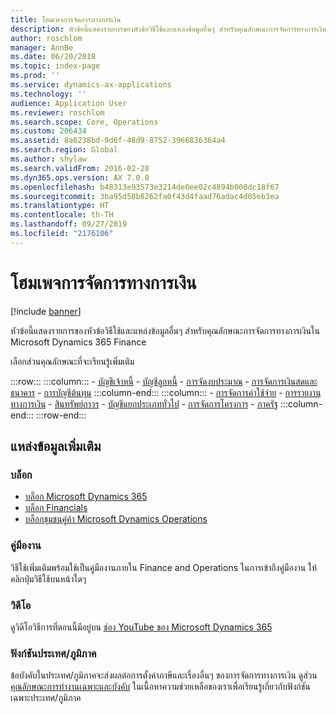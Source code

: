 ```yaml
---
title: โฮมเพจการจัดการทางการเงิน
description: หัวข้อนี้แสดงรายการของหัวข้อวิธีใช้และแหล่งข้อมูลอื่นๆ สำหรับคุณลักษณะการจัดการทางการเงินใน Microsoft Dynamics 365 Finance
author: roschlom
manager: AnnBe
ms.date: 06/20/2018
ms.topic: index-page
ms.prod: ''
ms.service: dynamics-ax-applications
ms.technology: ''
audience: Application User
ms.reviewer: roschlom
ms.search.scope: Core, Operations
ms.custom: 206434
ms.assetid: 8a6238bd-9d6f-48d9-8752-3966836364a4
ms.search.region: Global
ms.author: shylaw
ms.search.validFrom: 2016-02-28
ms.dyn365.ops.version: AX 7.0.0
ms.openlocfilehash: b48313e93573e3214de0ee02c4894b000dc18f67
ms.sourcegitcommit: 3ba95d50b8262fa0f43d4faad76adac4d05eb3ea
ms.translationtype: HT
ms.contentlocale: th-TH
ms.lasthandoff: 09/27/2019
ms.locfileid: "2176106"
---
```

# <a name="financial-management-home-page"></a>โฮมเพจการจัดการทางการเงิน

[!include [banner](includes/banner.md)]

หัวข้อนี้แสดงรายการของหัวข้อวิธีใช้และแหล่งข้อมูลอื่นๆ สำหรับคุณลักษณะการจัดการทางการเงินใน Microsoft Dynamics 365 Finance 

เลือกส่วนคุณลักษณะที่จะเรียนรู้เพิ่มเติม

:::row:::
    :::column:::
        - [บัญชีเจ้าหนี้](accounts-payable/accounts-payable.md) 
        - [บัญชีลูกหนี้](accounts-receivable/accounts-receivable.md)
        - [การจัดงบประมาณ](budgeting/budgeting-overview.md) 
        - [การจัดการเงินสดและธนาคาร](cash-bank-management/cash-bank-management.md)
        - [การบัญชีต้นทุน](cost-accounting/cost-accounting-home-page.md)
    :::column-end:::
    :::column:::
        - [การจัดการค่าใช้จ่าย](expense-management/expense-management.md)
        - [การรายงานทางการเงิน](../dev-itpro/analytics/financial-reporting-intro.md?toc=/fin-and-ops/toc.json)
        - [สินทรัพย์ถาวร](fixed-assets/fixed-assets.md)
        - [บัญชีแยกประเภททั่วไป](general-ledger/general-ledger.md) 
        - [การจัดการโครงการ](project-management/overview-project-management-accounting.md)
        - [ภาครัฐ](public-sector/public-sector-functionality.md) 
    :::column-end:::
:::row-end:::


## <a name="additional-resources"></a>แหล่งข้อมูลเพิ่มเติม

### <a name="blogs"></a>บล็อก

- [บล็อก Microsoft Dynamics 365](https://community.dynamics.com/b/msftdynamicsblog?c=Enterprise)
- [บล็อก Financials](https://community.dynamics.com/365/financeandoperations/b/financials) 
- [บล็อกชุมชนคู่ค้า Microsoft Dynamics Operations](https://community.dynamics.com/partner/b/operationspartnercommunityblog)

### <a name="task-guides"></a>คู่มืองาน
วิธีใช้เพิ่มเติมพร้อมใช้เป็นคู่มืองานภายใน Finance and Operations ในการเข้าถึงคู่มืองาน ให้คลิกปุ่มวิธีใช้บนหน้าใดๆ

### <a name="videos"></a>วิดีโอ

ดูวิดีโอวิธีการที่ตอนนี้มีอยู่บน [ช่อง YouTube ของ Microsoft Dynamics 365](https://www.youtube.com/channel/UCJGCg4rB3QSs8y_1FquelBQ)

### <a name="countryregion-functionality"></a>ฟังก์ชันประเทศ/ภูมิภาค

ข้อบังคับในประเทศ/ภูมิภาคจะส่งผลต่อการตั้งค่าภาษีและเรื่องอื่นๆ ของการจัดการทางการเงิน ดูส่วน [คุณลักษณะการทำงานเฉพาะและบังคับ](../dev-itpro/lcs-solutions/country-region.md?toc=/fin-and-ops/toc.json) ในเนื้อหาความช่วยเหลือของเราเพื่อเรียนรู้เกี่ยวกับฟังก์ชันเฉพาะประเทศ/ภูมิภาค

